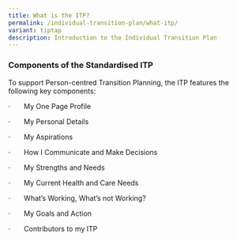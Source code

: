 ```yaml
---
title: What is the ITP?
permalink: /individual-transition-plan/what-itp/
variant: tiptap
description: Introduction to the Individual Transition Plan
---
```

<h3><strong>Components of the Standardised ITP</strong></h3>
<p>To support Person-centred Transition Planning, the ITP features the following
key components:</p>
<p>·&nbsp;&nbsp;&nbsp;&nbsp;&nbsp;&nbsp; My One Page Profile</p>
<p>·&nbsp;&nbsp;&nbsp;&nbsp;&nbsp;&nbsp; My Personal Details</p>
<p>·&nbsp;&nbsp;&nbsp;&nbsp;&nbsp;&nbsp; My Aspirations</p>
<p>·&nbsp;&nbsp;&nbsp;&nbsp;&nbsp;&nbsp; How I Communicate and Make Decisions</p>
<p>·&nbsp;&nbsp;&nbsp;&nbsp;&nbsp;&nbsp; My Strengths and Needs</p>
<p>·&nbsp;&nbsp;&nbsp;&nbsp;&nbsp;&nbsp; My Current Health and Care Needs</p>
<p>·&nbsp;&nbsp;&nbsp;&nbsp;&nbsp;&nbsp; What’s Working, What’s not Working?</p>
<p>·&nbsp;&nbsp;&nbsp;&nbsp;&nbsp;&nbsp; My Goals and Action</p>
<p>·&nbsp;&nbsp;&nbsp;&nbsp;&nbsp;&nbsp; Contributors to my ITP</p>